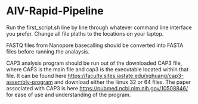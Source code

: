 # AIV-Rapid-Pipeline
Run the first_script.sh line by line through whatever command line interface you prefer. Change all file plaths to the locations on your laptop. 

FASTQ files from Nanopore basecalling should be converted into FASTA files before running the analaysis. 

CAP3 analysis program should be run out of the downloaded CAP3 file, where CAP3 is the main file and cap3 is the executable located within that file. It can be found here https://faculty.sites.iastate.edu/xqhuang/cap3-assembly-program and download either the liinux 32 or 64 files. 
The paper associated with CAP3 is here https://pubmed.ncbi.nlm.nih.gov/10508846/ for ease of use and understanding of the program. 

